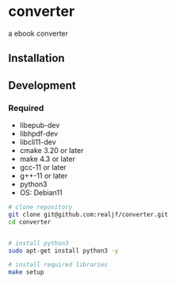 # converter
a ebook converter


## Installation


## Development
### Required
- libepub-dev
- libhpdf-dev
- libcli11-dev
- cmake 3.20 or later
- make 4.3 or later
- gcc-11 or later
- g++-11 or later
- python3
- OS: Debian11
  
```sh
# clone repository
git clone git@github.com:realjf/converter.git
cd converter


# install python3
sudo apt-get install python3 -y

# install required libraries
make setup


```





